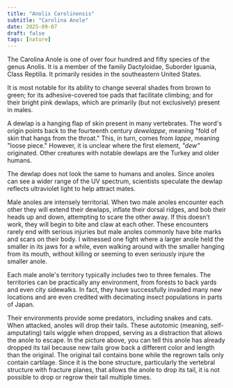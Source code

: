 ```yaml
---
title: "Anolis Carolinensis"
subtitle: "Carolina Anole"
date: 2025-09-07
draft: false
tags: [nature]
---
```


<!-- markdownlint-disable-next-line -->
The Carolina Anole is one of over four hundred and fifty species of the genus Anolis. It is a member of the family Dactyloidae, Suborder Iguania, Class Reptilia. It primarily resides in the southeastern United States.

It is most notable for its ability to change several shades from brown to green; for its adhesive-covered toe pads that facilitate climbing; and for their bright pink dewlaps, which are primarily (but not exclusively) present in males.

A dewlap is a hanging flap of skin present in many vertebrates. The word's origin points back to the fourteenth century *dewelappe*, meaning "fold of skin that hangs from the throat." This, in turn, comes from *lappe*, meaning "loose piece." However, it is unclear where the first element, *"dew"* originated. Other creatures with notable dewlaps are the Turkey and older humans.

The dewlap does not look the same to humans and anoles. Since anoles can see a wider range of the UV spectrum, scientists speculate the dewlap reflects ultraviolet light to help attract mates.

Male anoles are intensely territorial. When two male anoles encounter each other they will extend their dewlaps, inflate their dorsal ridges, and bob their heads up and down, attempting to scare the other away. If this doesn't work, they will begin to bite and claw at each other. These encounters rarely end with serious injuries but male anoles commonly have bite marks and scars on their body. I witnessed one fight where a larger anole held the smaller in its jaws for a while, even walking around with the smaller hanging from its mouth, without killing or seeming to even seriously injure the smaller anole.

Each male anole's territory typically includes two to three females. The territories can be practically any environment, from forests to back yards and even city sidewalks. In fact, they have successfully invaded many new locations and are even credited with decimating insect populations in parts of Japan.

Their environments provide some predators, including snakes and cats. When attacked, anoles will drop their tails. These autotomic (meaning, self-amputating) tails wiggle when dropped, serving as a distraction that allows the anole to escape. In the picture above, you can tell this anole has already dropped its tail because new tails grow back a different color and length than the original. The original tail contains bone while the regrown tails only contain cartilage. Since it is the bone structure, particularly the vertebral structure with fracture planes, that allows the anole to drop its tail, it is not possible to drop or regrow their tail multiple times.
